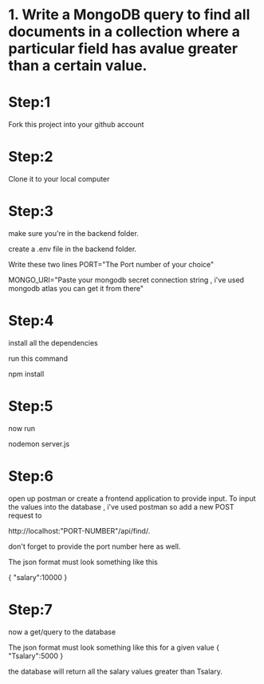 # 1. Write a MongoDB query to find all documents in a collection where a particular field has avalue greater than a certain value.

# Step:1
Fork this project into your github account

# Step:2
Clone it to your local computer

# Step:3 
make sure you're in the backend folder.

create a .env file in the backend folder.

Write these two lines
PORT="The Port number of your choice"

MONGO_URI="Paste your mongodb secret connection string , i've used mongodb atlas you can get it from there"

# Step:4 
install all the dependencies

run this command 

npm install

# Step:5 
now run

nodemon server.js

# Step:6 
open up postman or create a frontend application to provide input.
To input the values into the database , i've used postman so add a new POST request to 

http://localhost:"PORT-NUMBER"/api/find/.

don't forget to provide the port number here as well.

The json format must look something like this 

{
    "salary":10000
}

# Step:7 
now a get/query to the database

The json format must look something like this for a given value 
{
    "Tsalary":5000
}

the database will return all the salary values greater than Tsalary.

